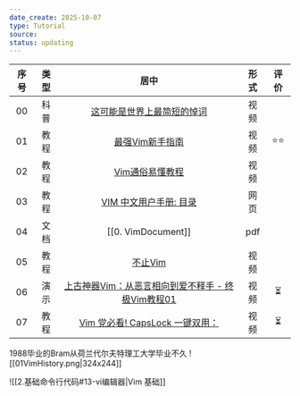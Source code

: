 ```yaml
---
date_create: 2025-10-07
type: Tutorial
source:
status: updating
---
```


| 序号  | 类型  |                                                                                                                    居中                                                                                                                     | 形式  | 评价  |
| :-: | :-: | :---------------------------------------------------------------------------------------------------------------------------------------------------------------------------------------------------------------------------------------: | :-: | :-: |
| 00  | 科普  |                                            [这可能是世界上最简短的悼词](https://www.bilibili.com/video/BV1X8411i719/?spm_id_from=333.337.search-card.all.click&vd_source=aef73766b941d8e52cb9a97d24ea42a2)                                             | 视频  |     |
| 01  | 教程  |                                                                                         [最强Vim新手指南](https://www.bilibili.com/video/BV1UQ4y1z7q5/)                                                                                         | 视频  | ⭐⭐  |
| 02  | 教程  |                                                                                       [Vim通俗易懂教程](https://zhuanlan.zhihu.com/p/1961387640831075280)                                                                                       | 视频  |     |
| 03  | 教程  |                                                                                  [VIM 中文用户手册: 目录](https://yianwillis.github.io/vimcdoc/doc/usr_toc.html)                                                                                  | 网页  |     |
| 04  | 文档  |                                                                                                            [[0. VimDocument]]                                                                                                             | pdf |     |
| 05  | 教程  |                                                                                           [不止Vim](https://www.bilibili.com/video/BV1ZGJdznE9b)                                                                                            | 视频  |     |
| 06  | 演示  | [上古神器Vim：从恶言相向到爱不释手 - 终极Vim教程01](https://www.bilibili.com/video/BV164411P7tw?spm_id_from=333.788.recommend_more_video.-1&trackid=web_related_0.router-related-2206146-7vfnq.1761143011961.545&vd_source=aef73766b941d8e52cb9a97d24ea42a2) | 视频  |  ⏳  |
| 07  | 教程  |                                        [Vim 党必看! CapsLock 一键双用：](https://www.bilibili.com/video/BV1oVWqzrEya/?spm_id_from=333.1007.tianma.1-1-1.click&vd_source=aef73766b941d8e52cb9a97d24ea42a2)                                         | 视频  |  ⏳  |
1988毕业的Bram从荷兰代尔夫特理工大学毕业不久
![[01VimHistory.png|324x244]]





![[2.基础命令行代码#13-vi编辑器|Vim 基础]]











